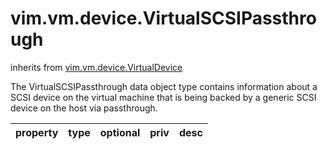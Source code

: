 vim.vm.device.VirtualSCSIPassthrough
====================================
inherits from [vim.vm.device.VirtualDevice](docs/vim.vm.device.VirtualDevice.md)


The VirtualSCSIPassthrough data object type contains information about a    SCSI device on the virtual machine that is being backed by   a generic SCSI device on the host via passthrough.

| property | type | optional | priv | desc |
|:---------|:-----|:---------|:-----|:-----|



